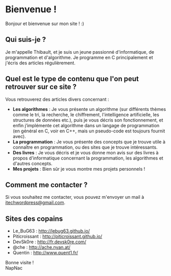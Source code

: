 # Bienvenue !

Bonjour et bienvenue sur mon site ! :)

## Qui suis-je ?

Je m'appelle Thibault, et je suis un jeune passionné d'informatique, de programmation et d'algorithme. Je programme en C principalement et j'écris des articles régulièrement.

## Quel est le type de contenu que l'on peut retrouver sur ce site ?

Vous retrouverez des articles divers concernant :

- **Les algorithmes** : Je vous présente un algorithme (sur différents thèmes comme le tri, la recherche, le chiffrement, l'intelligence artificielle, les structures de données etc.), puis je vous décris son fonctionnement, et enfin j’implémente cet algorithme dans un langage de programmation (en général en C, voir en C++, mais un pseudo-code est toujours fournit avec).
- **La programmation** : Je vous présente des concepts que je trouve utile à connaître en programmation, ou des sites que je trouve intéressants.
- **Des livres** : Je vous décris et je vous donne mon avis sur des livres à propos d'informatique concernant la programmation, les algorithmes et d'autres concepts.
- **Mes projets** : Bien sûr je vous montre mes projets personnels !

## Comment me contacter ?

Si vous souhaitez me contacter, vous pouvez m'envoyer un mail à itechwordpress@gmail.com.

## Sites des copains

- Le_BuG63 : http://lebug63.github.io/
- Piticroissant : http://piticroissant.github.io/
- DevSk0re : http://fr.devsk0re.com/
- @che : http://ache.nyan.at/
- Quentin : http://www.quent1.fr/

Bonne visite !  
NapNac
